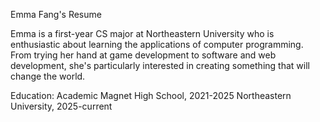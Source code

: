 Emma Fang's Resume

Emma is a first-year CS major at Northeastern University who is enthusiastic about learning the applications of computer programming. From trying her hand at game development to software and web development, she's particularly interested in creating something that will change the world.

Education: 
Academic Magnet High School, 2021-2025
Northeastern University, 2025-current